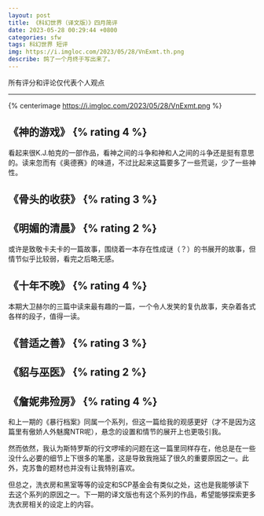 ```yaml
---
layout: post
title: 《科幻世界（译文版）》四月简评
date: 2023-05-28 00:29:44 +0800
categories: sfw
tags: 科幻世界 短评
img: https://i.imgloc.com/2023/05/28/VnExmt.th.png
describe: 鸽了一个月终于写出来了。
---
```


<p class="border-text">所有评分和评论仅代表个人观点</p>

---

{% centerimage https://i.imgloc.com/2023/05/28/VnExmt.png %}

## 《神的游戏》 {% rating 4 %}

看起来很K.J.帕克的一部作品，看神之间的斗争和神和人之间的斗争还是挺有意思的。读来忽而有《奥德赛》的味道，不过比起来这篇要多了一些荒诞，少了一些神性。

## 《骨头的收获》 {% rating 3 %}

## 《明媚的清晨》 {% rating 2 %}

或许是致敬卡夫卡的一篇故事，围绕着一本存在性成谜（？）的书展开的故事，但情节似乎比较弱，看完之后略无感。

## 《十年不晚》 {% rating 4 %}

本期大卫赫尔的三篇中读来最有趣的一篇，一个令人发笑的复仇故事，夹杂着各式各样的段子，值得一读。

## 《普适之善》 {% rating 3 %}

## 《貂与巫医》 {% rating 2 %}

## 《詹妮弗殓房》 {% rating 4 %}

和上一期的《暴行档案》同属一个系列，但这一篇给我的观感更好（才不是因为这篇里有傲娇人外魅魔NTR呢），悬念的设置和情节的展开上也更吸引我。

然而依然，我认为斯特罗斯的行文啰嗦的问题在这一篇里同样存在，他总是在一些没什么必要的细节上下很多的笔墨，这是导致我拖延了很久的重要原因之一。此外，克苏鲁的题材也并没有让我特别喜欢。

但总之，洗衣房和黑室等等的设定和SCP基金会有类似之处，这也是我能够读下去这个系列的原因之一。下一期的译文版也有这个系列的作品，希望能够探索更多洗衣房相关的设定上的内容。
